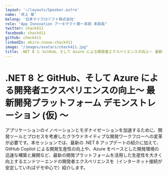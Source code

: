 ```yaml
---
layout: '~/layouts/Speaker.astro'
name: '井上 章'
belong: '日本マイクロソフト株式会社'
role: "App Innovation アーキテクト第一本部 本部長"
twitter: chack411
facebook: chack411
github: chack411
linkedIn: akira-inoue-chack411
image: "/images/avatars/chack411.jpg"
title: .NET 8 と GitHub、そして Azure による開発者エクスペリエンスの向上～ 最新開発プラットフォーム デモンストレーション (仮) ～
---
```


# .NET 8 と GitHub、そして Azure による開発者エクスペリエンスの向上～ 最新開発プラットフォーム デモンストレーション (仮) ～

アプリケーションのイノベーションとモダナイゼーションを加速するために、開発ツールとプロセスを考慮したクラウドネイティブな開発ワークフローへの変革が必要です。本セッションでは、最新の .NET 8 アップデートの紹介に加えて、GitHub Copilot による開発生産性の向上や、Azure をベースとした開発環境の迅速な構築と展開など、最新の開発プラットフォームを活用した生産性を大きく向上するエンドツーエンドの開発者エクスペリエンスを（インターネット接続が安定していればデモ中心で）紹介します。

